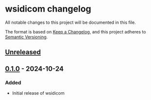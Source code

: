 # wsidicom changelog

All notable changes to this project will be documented in this file.

The format is based on [Keep a Changelog](https://keepachangelog.com/en/1.0.0/),
and this project adheres to [Semantic Versioning](https://semver.org/spec/v2.0.0.html).

## [Unreleased]

## [0.1.0] - 2024-10-24

### Added

- Initial release of wsidicom

[Unreleased]: https://github.com/imi-bigpicture/slidetap/compare/v0.1.0..HEAD
[0.1.0]: https://github.com/imi-bigpicture/slidetap/tree/refs/tags/v0.1.0
